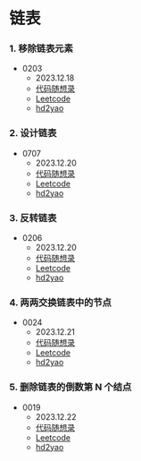# 链表

### 1. 移除链表元素
+ 0203
    + 2023.12.18
    + [代码随想录](https://www.programmercarl.com/0203.%E7%A7%BB%E9%99%A4%E9%93%BE%E8%A1%A8%E5%85%83%E7%B4%A0.html)
    + [Leetcode](https://leetcode.cn/problems/remove-linked-list-elements/)
    + [hd2yao](https://github.com/hd2yao/leetcode/tree/master/linked-list/0203.Remove-Linked_List-Elements)

### 2. 设计链表
+ 0707
    + 2023.12.20
    + [代码随想录](https://www.programmercarl.com/0707.%E8%AE%BE%E8%AE%A1%E9%93%BE%E8%A1%A8.html)
    + [Leetcode](https://leetcode.cn/problems/design-linked-list/)
    + [hd2yao](https://github.com/hd2yao/leetcode/tree/master/linked-list/0707.Design-Linked-List)

### 3. 反转链表
+ 0206
    + 2023.12.20
    + [代码随想录](https://www.programmercarl.com/0206.%E7%BF%BB%E8%BD%AC%E9%93%BE%E8%A1%A8.html#%E7%AE%97%E6%B3%95%E5%85%AC%E5%BC%80%E8%AF%BE)
    + [Leetcode](https://leetcode.cn/problems/reverse-linked-list/)
    + [hd2yao](https://github.com/hd2yao/leetcode/tree/master/linked-list/0206.Reverse-Linked-List)

### 4. 两两交换链表中的节点
+ 0024
  + 2023.12.21
  + [代码随想录](https://www.programmercarl.com/0024.%E4%B8%A4%E4%B8%A4%E4%BA%A4%E6%8D%A2%E9%93%BE%E8%A1%A8%E4%B8%AD%E7%9A%84%E8%8A%82%E7%82%B9.html#%E7%AE%97%E6%B3%95%E5%85%AC%E5%BC%80%E8%AF%BE)
  + [Leetcode](https://leetcode.cn/problems/swap-nodes-in-pairs/)
  + [hd2yao](https://github.com/hd2yao/leetcode/tree/linked-list/linked-list/0024.Swap-Nodes-in-Pairs)

### 5. 删除链表的倒数第 N 个结点
+ 0019
  + 2023.12.22
  + [代码随想录](https://www.programmercarl.com/0019.%E5%88%A0%E9%99%A4%E9%93%BE%E8%A1%A8%E7%9A%84%E5%80%92%E6%95%B0%E7%AC%ACN%E4%B8%AA%E8%8A%82%E7%82%B9.html#%E7%AE%97%E6%B3%95%E5%85%AC%E5%BC%80%E8%AF%BE)
  + [Leetcode](https://leetcode.cn/problems/remove-nth-node-from-end-of-list/)
  + [hd2yao](https://github.com/hd2yao/leetcode/tree/linked-list/linked-list/0019.Remove-Nth-Node-from-End-of-List)



